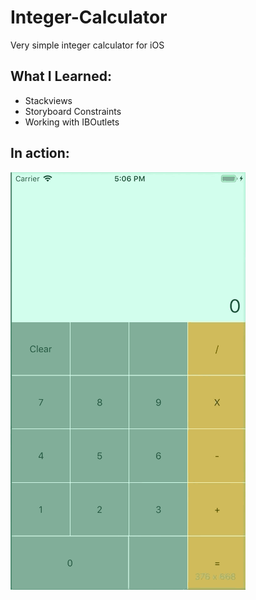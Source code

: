 # Integer-Calculator

Very simple integer calculator for iOS

## What I Learned:

- Stackviews
- Storyboard Constraints
- Working with IBOutlets

## In action:

![](demo.gif)

